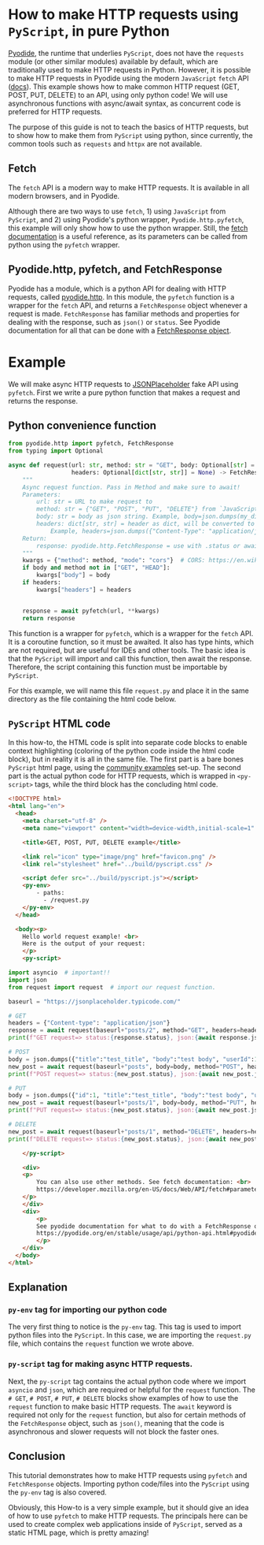 # How to make HTTP requests using `PyScript`, in pure Python

[Pyodide](https://pyodide.org), the runtime that underlies `PyScript`, does not have the `requests` module
(or other similar modules) available by default, which are traditionally used to make HTTP requests in Python.
However, it is possible to make HTTP requests in Pyodide using the modern `JavaScript` `fetch` API
([docs](https://developer.mozilla.org/en-US/docs/Web/API/fetch)). This example shows how to make common HTTP request
(GET, POST, PUT, DELETE) to an API, using only python code! We will use asynchronous functions with
async/await syntax, as concurrent code is preferred for HTTP requests.

The purpose of this guide is not to teach the basics of HTTP requests, but to show how to make them
from `PyScript` using python, since currently, the common tools such as `requests` and `httpx` are not available.

## Fetch

The `fetch` API is a modern way to make HTTP requests. It is available in all modern browsers, and in Pyodide.

Although there are two ways to use `fetch`, 1) using `JavaScript` from `PyScript`, and 2) using Pyodide's python wrapper,
`Pyodide.http.pyfetch`, this example will only show how to use the python wrapper. Still, the
[fetch documentation](https://developer.mozilla.org/en-US/docs/Web/API/fetch#parameters) is a useful reference, as its
parameters can be called from python using the `pyfetch` wrapper.

## Pyodide.http, pyfetch, and FetchResponse

Pyodide has a module, which is a python API for dealing with HTTP requests, called
[pyodide.http](https://pyodide.org/en/stable/usage/api/python-api/http.html#module-pyodide.http). In this module,
the `pyfetch` function is a wrapper for the `fetch` API, and returns a `FetchResponse` object whenever a request is made.
`FetchResponse` has familiar methods and properties for dealing with the response, such as `json()` or `status`. See
Pyodide documentation for all that can be done with a
[FetchResponse object](https://pyodide.org/en/stable/usage/api/python-api.html#pyodide.http.FetchResponse).

# Example
We will make async HTTP requests to [JSONPlaceholder](https://jsonplaceholder.typicode.com/) fake API using `pyfetch`.
First we write a pure python function that makes a request and returns the response.

## Python convenience function

```python
from pyodide.http import pyfetch, FetchResponse
from typing import Optional

async def request(url: str, method: str = "GET", body: Optional[str] = None,
                  headers: Optional[dict[str, str]] = None) -> FetchResponse:
    """
    Async request function. Pass in Method and make sure to await!
    Parameters:
        url: str = URL to make request to
        method: str = {"GET", "POST", "PUT", "DELETE"} from `JavaScript` global fetch())
        body: str = body as json string. Example, body=json.dumps(my_dict)
        headers: dict[str, str] = header as dict, will be converted to string...
            Example, headers=json.dumps({"Content-Type": "application/json"})
    Return:
        response: pyodide.http.FetchResponse = use with .status or await.json(), etc.
    """
    kwargs = {"method": method, "mode": "cors"}  # CORS: https://en.wikipedia.org/wiki/Cross-origin_resource_sharing
    if body and method not in ["GET", "HEAD"]:
        kwargs["body"] = body
    if headers:
        kwargs["headers"] = headers


    response = await pyfetch(url, **kwargs)
    return response
```
This function is a wrapper for `pyfetch`, which is a wrapper for the `fetch` API. It is a coroutine function,
so it must be awaited. It also has type hints, which are not required, but are useful for IDEs and other tools.
The basic idea is that the `PyScript` will import and call this function, then await the response. Therefore,
the script containing this function must be importable by `PyScript`.

For this example, we will name this file `request.py` and place it in the same directory as the file
containing the html code below.

## `PyScript` HTML code

In this how-to, the HTML code is split into separate code blocks to enable context highlighting (coloring of the python
code inside the html code block), but in reality it is all in the same file. The first part is a bare bones `PyScript`
html page, using the [community examples](https://github.com/pyscript/pyscript-collective/) set-up. The second part is
the actual python code for HTTP requests, which is wrapped in `<py-script>` tags, while the third block has the
concluding html code.

```html
<!DOCTYPE html>
<html lang="en">
  <head>
    <meta charset="utf-8" />
    <meta name="viewport" content="width=device-width,initial-scale=1" />

    <title>GET, POST, PUT, DELETE example</title>

    <link rel="icon" type="image/png" href="favicon.png" />
    <link rel="stylesheet" href="../build/pyscript.css" />

    <script defer src="../build/pyscript.js"></script>
    <py-env>
        - paths:
          - /request.py
    </py-env>
  </head>

  <body><p>
    Hello world request example! <br>
    Here is the output of your request:
    </p>
    <py-script>
```
```python
import asyncio  # important!!
import json
from request import request  # import our request function.

baseurl = "https://jsonplaceholder.typicode.com/"

# GET
headers = {"Content-type": "application/json"}
response = await request(baseurl+"posts/2", method="GET", headers=headers)
print(f"GET request=> status:{response.status}, json:{await response.json()}")

# POST
body = json.dumps({"title":"test_title", "body":"test body", "userId":1})
new_post = await request(baseurl+"posts", body=body, method="POST", headers=headers)
print(f"POST request=> status:{new_post.status}, json:{await new_post.json()}")

# PUT
body = json.dumps({"id":1, "title":"test_title", "body":"test body", "userId":2})
new_post = await request(baseurl+"posts/1", body=body, method="PUT", headers=headers)
print(f"PUT request=> status:{new_post.status}, json:{await new_post.json()}")

# DELETE
new_post = await request(baseurl+"posts/1", method="DELETE", headers=headers)
print(f"DELETE request=> status:{new_post.status}, json:{await new_post.json()}")
```
```html
    </py-script>

    <div>
    <p>
        You can also use other methods. See fetch documentation: <br>
        https://developer.mozilla.org/en-US/docs/Web/API/fetch#parameters
    </p>
    </div>
    <div>
        <p>
        See pyodide documentation for what to do with a FetchResponse object: <br>
        https://pyodide.org/en/stable/usage/api/python-api.html#pyodide.http.FetchResponse
        </p>
    </div>
  </body>
</html>
```

## Explanation
### `py-env` tag for importing our python code
The very first thing to notice is the `py-env` tag. This tag is used to import python files into the `PyScript`.
In this case, we are importing the `request.py` file, which contains the `request` function we wrote above.

### `py-script` tag for making async HTTP requests.
Next, the `py-script` tag contains the actual python code where we import `asyncio` and `json`,
which are required or helpful for the `request` function.
The `# GET`, `# POST`, `# PUT`, `# DELETE` blocks show examples of how to use the `request` function to make basic
HTTP requests. The `await` keyword is required not only for the `request` function, but also for certain methods of the
`FetchResponse` object, such as `json()`, meaning that the code is asynchronous and slower requests will not block the
faster ones.


## Conclusion
This tutorial demonstrates how to make HTTP requests using `pyfetch` and `FetchResponse` objects. Importing python
code/files into the `PyScript` using the `py-env` tag is also covered.

Obviously, this How-to is a very simple example, but it should give an idea of how to use `pyfetch` to make HTTP
requests. The principals here can be used to create complex web applications inside of `PyScript`, served as a
static HTML page, which is pretty amazing!
